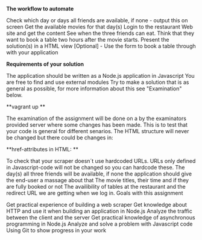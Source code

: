 **The workflow to automate**

Check which day or days all friends are available, if none - output this on screen
Get the available movies for that day(s)
Login to the restaurant Web site and get the content
See when the three friends can eat. Think that they want to book a table two hours after the movie starts.
Present the solution(s) in a HTML view
[Optional] - Use the form to book a table through with your application

**Requirements of your solution**

The application should be written as a Node.js application in Javascript
You are free to find and use external modules
Try to make a solution that is as general as possible, for more information about this see "Examination" below.

**vagrant up
**

The examination of the assignment will be done on a by the examinators provided server where some changes has been made. 
This is to test that your code is general for different senarios. The HTML structure will never be changed but there could be changes in:

**href-attributes in HTML: **

To check that your scraper doesn´t use hardcoded URLs. URLs only defined in Javascript-code will not be changed so you can hardcode these.
The day(s) all three friends will be available, if none the application should give the end-user a massage about that
The movie titles, their time and if they are fully booked or not
The availibility of tables at the restaurant and the redirect URL we are getting when we log in.
Goals with this assignment

Get practical experience of building a web scraper
Get knowledge about HTTP and use it when building an application in Node.js
Analyze the traffic between the client and the server
Get practical knowledge of asynchronous programming in Node.js
Analyze and solve a problem with Javascript code
Using Git to show progress in your work